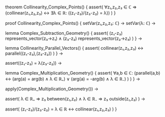 theorem Collinearity_Complex_Points() {
  assert(
    ∀z₁,z₂,z₃ ∈ ℂ ⇒
    (collinear(z₁,z₂,z₃) ↔ ∃λ ∈ ℝ: ((z₁-z₃)/(z₃-z₂) = λ))
  )
}

proof Collinearity_Complex_Points() {
  setVar(z₁,z₂,z₃: ℂ) →
  setVar(λ: ℂ) →
  
  lemma Complex_Subtraction_Geometry() {
    assert(
      (z₁-z₃) represents_vector(z₃→z₁) ∧
      (z₃-z₂) represents_vector(z₂→z₃)
    )
  } →

  lemma Collinearity_Parallel_Vectors() {
    assert(
      collinear(z₁,z₂,z₃) ↔ parallel((z₁-z₃),(z₃-z₂))
    )
  } →

  assert((z₁-z₃) = λ(z₃-z₂)) →

  lemma Complex_Multiplication_Geometry() {
    assert(
      ∀a,b ∈ ℂ: (parallel(a,b) ↔ 
        (arg(a) = arg(b) ∧ λ ∈ ℝ₊) ∨
        (arg(a) = -arg(b) ∧ λ ∈ ℝ₋)
      )
    )
  } →

  apply(Complex_Multiplication_Geometry()) →
  
  assert(
    λ ∈ ℝ₊ ⇒ z₃ between(z₁,z₂) ∧
    λ ∈ ℝ₋ ⇒ z₃ outside(z₁,z₂)
  ) →
  
  assert(
    (z₁-z₃)/(z₃-z₂) = λ ∈ ℝ ↔ collinear(z₁,z₂,z₃)
  )
}
